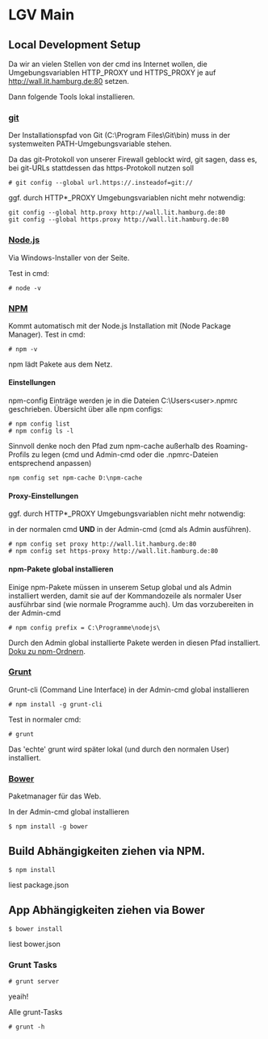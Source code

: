 # LGV Main

## Local Development Setup

Da wir an vielen Stellen von der cmd ins Internet wollen, die Umgebungsvariablen HTTP_PROXY und HTTPS_PROXY je auf http://wall.lit.hamburg.de:80 setzen.

Dann folgende Tools lokal installieren.

### [git](http://git-scm.com/)
Der Installationspfad von Git (C:\Program Files\Git\bin\) muss in der systemweiten PATH-Umgebungsvariable stehen.

Da das git-Protokoll von unserer Firewall geblockt wird, git sagen, dass es, bei git-URLs stattdessen das https-Protokoll nutzen soll
```
# git config --global url.https://.insteadof=git://
```

ggf. durch HTTP*_PROXY Umgebungsvariablen nicht mehr notwendig:

```
git config --global http.proxy http://wall.lit.hamburg.de:80
git config --global https.proxy http://wall.lit.hamburg.de:80
```

### [Node.js](http://nodejs.org)

Via Windows-Installer von der Seite.

Test in cmd:

```
# node -v
```

### [NPM](http://npmjs.org)

Kommt automatisch mit der Node.js Installation mit (Node Package Manager). 
Test in cmd:

```
# npm -v
```

npm lädt Pakete aus dem Netz. 

#### Einstellungen
npm-config Einträge werden je in die Dateien C:\Users\<user>\.npmrc geschrieben. Übersicht über alle npm configs:

```
# npm config list
# npm config ls -l
```

Sinnvoll denke noch den Pfad zum npm-cache außerhalb des Roaming-Profils zu legen (cmd und Admin-cmd oder die .npmrc-Dateien entsprechend anpassen)

```
npm config set npm-cache D:\npm-cache
```

#### Proxy-Einstellungen

ggf. durch HTTP*_PROXY Umgebungsvariablen nicht mehr notwendig:

in der normalen cmd **UND** in der Admin-cmd (cmd als Admin ausführen). 

```
# npm config set proxy http://wall.lit.hamburg.de:80
# npm config set https-proxy http://wall.lit.hamburg.de:80
```

#### npm-Pakete global installieren
Einige npm-Pakete müssen in unserem Setup global und als Admin installiert werden, damit sie auf der Kommandozeile als normaler User ausführbar sind (wie normale Programme auch). Um das vorzubereiten in der Admin-cmd

```
# npm config prefix = C:\Programme\nodejs\
```

Durch den Admin global installierte Pakete werden in diesen Pfad installiert. [Doku zu npm-Ordnern](https://docs.npmjs.com/files/folders).

### [Grunt](http://gruntjs.com/)
Grunt-cli (Command Line Interface) in der Admin-cmd global installieren
```
# npm install -g grunt-cli
```

Test in normaler cmd:
```
# grunt
```

Das 'echte' grunt wird später lokal (und durch den normalen User) installiert.

### [Bower](http://bower.io)
Paketmanager für das Web.

In der Admin-cmd global installieren
```
$ npm install -g bower
```


## Build Abhängigkeiten ziehen via NPM.

```
$ npm install
```

liest package.json

## App Abhängigkeiten ziehen via Bower

```
$ bower install
```

liest bower.json

### Grunt Tasks

```
# grunt server
```

yeaih!


Alle grunt-Tasks 

```
# grunt -h
```